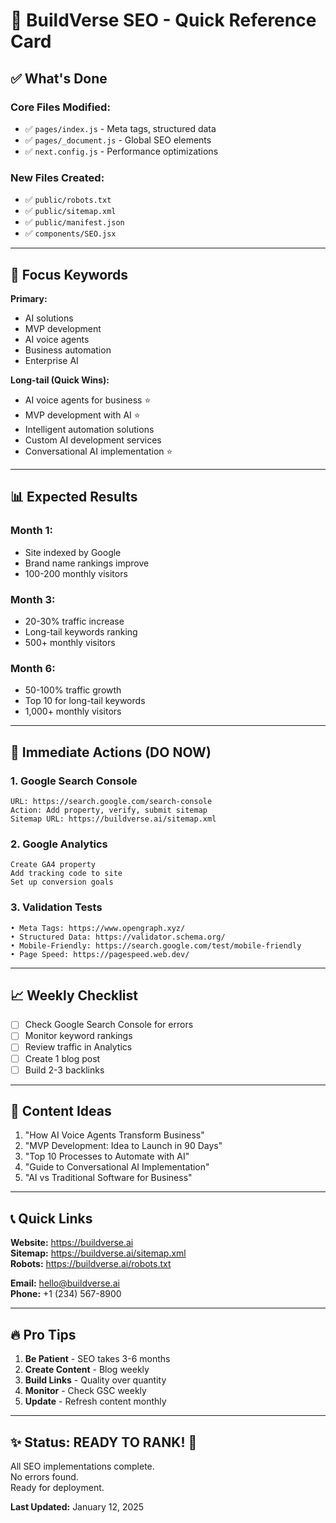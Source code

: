 # 🚀 BuildVerse SEO - Quick Reference Card

## ✅ What's Done

### Core Files Modified:
- ✅ `pages/index.js` - Meta tags, structured data
- ✅ `pages/_document.js` - Global SEO elements
- ✅ `next.config.js` - Performance optimizations

### New Files Created:
- ✅ `public/robots.txt`
- ✅ `public/sitemap.xml`
- ✅ `public/manifest.json`
- ✅ `components/SEO.jsx`

---

## 🎯 Focus Keywords

**Primary:**
- AI solutions
- MVP development
- AI voice agents
- Business automation
- Enterprise AI

**Long-tail (Quick Wins):**
- AI voice agents for business ⭐
- MVP development with AI ⭐
- Intelligent automation solutions
- Custom AI development services
- Conversational AI implementation ⭐

---

## 📊 Expected Results

### Month 1:
- Site indexed by Google
- Brand name rankings improve
- 100-200 monthly visitors

### Month 3:
- 20-30% traffic increase
- Long-tail keywords ranking
- 500+ monthly visitors

### Month 6:
- 50-100% traffic growth
- Top 10 for long-tail keywords
- 1,000+ monthly visitors

---

## 🚀 Immediate Actions (DO NOW)

### 1. Google Search Console
```
URL: https://search.google.com/search-console
Action: Add property, verify, submit sitemap
Sitemap URL: https://buildverse.ai/sitemap.xml
```

### 2. Google Analytics
```
Create GA4 property
Add tracking code to site
Set up conversion goals
```

### 3. Validation Tests
```
• Meta Tags: https://www.opengraph.xyz/
• Structured Data: https://validator.schema.org/
• Mobile-Friendly: https://search.google.com/test/mobile-friendly
• Page Speed: https://pagespeed.web.dev/
```

---

## 📈 Weekly Checklist

- [ ] Check Google Search Console for errors
- [ ] Monitor keyword rankings
- [ ] Review traffic in Analytics
- [ ] Create 1 blog post
- [ ] Build 2-3 backlinks

---

## 🎨 Content Ideas

1. "How AI Voice Agents Transform Business"
2. "MVP Development: Idea to Launch in 90 Days"
3. "Top 10 Processes to Automate with AI"
4. "Guide to Conversational AI Implementation"
5. "AI vs Traditional Software for Business"

---

## 📞 Quick Links

**Website:** https://buildverse.ai  
**Sitemap:** https://buildverse.ai/sitemap.xml  
**Robots:** https://buildverse.ai/robots.txt  

**Email:** hello@buildverse.ai  
**Phone:** +1 (234) 567-8900

---

## 🔥 Pro Tips

1. **Be Patient** - SEO takes 3-6 months
2. **Create Content** - Blog weekly
3. **Build Links** - Quality over quantity
4. **Monitor** - Check GSC weekly
5. **Update** - Refresh content monthly

---

## ✨ Status: READY TO RANK! 🚀

All SEO implementations complete.  
No errors found.  
Ready for deployment.

**Last Updated:** January 12, 2025

